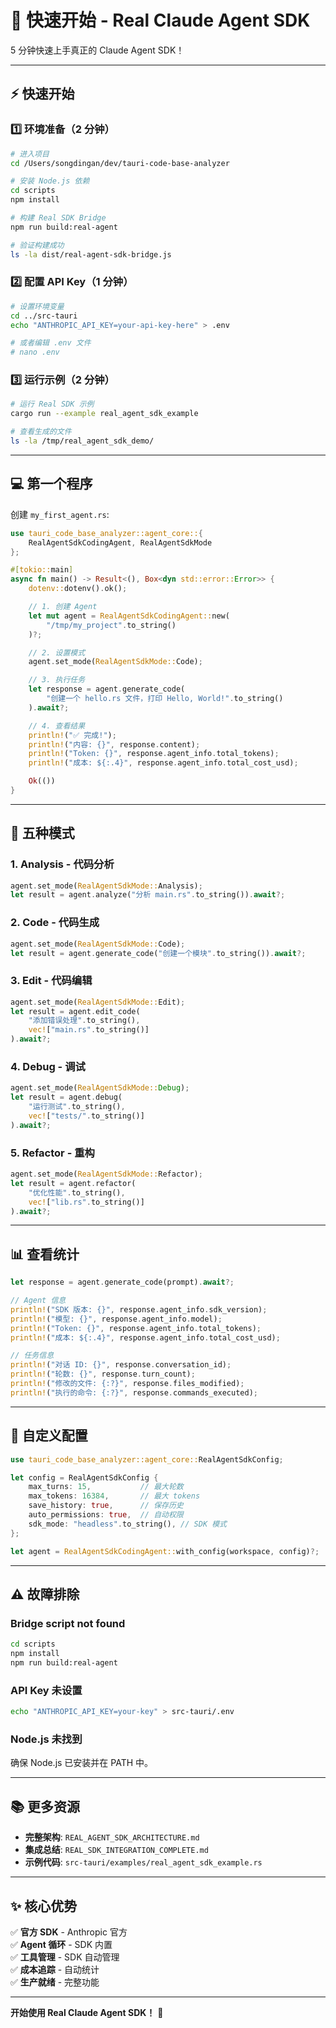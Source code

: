 # 🚀 快速开始 - Real Claude Agent SDK

5 分钟快速上手真正的 Claude Agent SDK！

---

## ⚡ 快速开始

### 1️⃣ 环境准备（2 分钟）

```bash
# 进入项目
cd /Users/songdingan/dev/tauri-code-base-analyzer

# 安装 Node.js 依赖
cd scripts
npm install

# 构建 Real SDK Bridge
npm run build:real-agent

# 验证构建成功
ls -la dist/real-agent-sdk-bridge.js
```

### 2️⃣ 配置 API Key（1 分钟）

```bash
# 设置环境变量
cd ../src-tauri
echo "ANTHROPIC_API_KEY=your-api-key-here" > .env

# 或者编辑 .env 文件
# nano .env
```

### 3️⃣ 运行示例（2 分钟）

```bash
# 运行 Real SDK 示例
cargo run --example real_agent_sdk_example

# 查看生成的文件
ls -la /tmp/real_agent_sdk_demo/
```

---

## 💻 第一个程序

创建 `my_first_agent.rs`:

```rust
use tauri_code_base_analyzer::agent_core::{
    RealAgentSdkCodingAgent, RealAgentSdkMode
};

#[tokio::main]
async fn main() -> Result<(), Box<dyn std::error::Error>> {
    dotenv::dotenv().ok();

    // 1. 创建 Agent
    let mut agent = RealAgentSdkCodingAgent::new(
        "/tmp/my_project".to_string()
    )?;

    // 2. 设置模式
    agent.set_mode(RealAgentSdkMode::Code);

    // 3. 执行任务
    let response = agent.generate_code(
        "创建一个 hello.rs 文件，打印 Hello, World!".to_string()
    ).await?;

    // 4. 查看结果
    println!("✅ 完成!");
    println!("内容: {}", response.content);
    println!("Token: {}", response.agent_info.total_tokens);
    println!("成本: ${:.4}", response.agent_info.total_cost_usd);

    Ok(())
}
```

---

## 🎯 五种模式

### 1. Analysis - 代码分析

```rust
agent.set_mode(RealAgentSdkMode::Analysis);
let result = agent.analyze("分析 main.rs".to_string()).await?;
```

### 2. Code - 代码生成

```rust
agent.set_mode(RealAgentSdkMode::Code);
let result = agent.generate_code("创建一个模块".to_string()).await?;
```

### 3. Edit - 代码编辑

```rust
agent.set_mode(RealAgentSdkMode::Edit);
let result = agent.edit_code(
    "添加错误处理".to_string(),
    vec!["main.rs".to_string()]
).await?;
```

### 4. Debug - 调试

```rust
agent.set_mode(RealAgentSdkMode::Debug);
let result = agent.debug(
    "运行测试".to_string(),
    vec!["tests/".to_string()]
).await?;
```

### 5. Refactor - 重构

```rust
agent.set_mode(RealAgentSdkMode::Refactor);
let result = agent.refactor(
    "优化性能".to_string(),
    vec!["lib.rs".to_string()]
).await?;
```

---

## 📊 查看统计

```rust
let response = agent.generate_code(prompt).await?;

// Agent 信息
println!("SDK 版本: {}", response.agent_info.sdk_version);
println!("模型: {}", response.agent_info.model);
println!("Token: {}", response.agent_info.total_tokens);
println!("成本: ${:.4}", response.agent_info.total_cost_usd);

// 任务信息
println!("对话 ID: {}", response.conversation_id);
println!("轮数: {}", response.turn_count);
println!("修改的文件: {:?}", response.files_modified);
println!("执行的命令: {:?}", response.commands_executed);
```

---

## 🔧 自定义配置

```rust
use tauri_code_base_analyzer::agent_core::RealAgentSdkConfig;

let config = RealAgentSdkConfig {
    max_turns: 15,           // 最大轮数
    max_tokens: 16384,       // 最大 tokens
    save_history: true,      // 保存历史
    auto_permissions: true,  // 自动权限
    sdk_mode: "headless".to_string(), // SDK 模式
};

let agent = RealAgentSdkCodingAgent::with_config(workspace, config)?;
```

---

## ⚠️ 故障排除

### Bridge script not found

```bash
cd scripts
npm install
npm run build:real-agent
```

### API Key 未设置

```bash
echo "ANTHROPIC_API_KEY=your-key" > src-tauri/.env
```

### Node.js 未找到

确保 Node.js 已安装并在 PATH 中。

---

## 📚 更多资源

- **完整架构**: `REAL_AGENT_SDK_ARCHITECTURE.md`
- **集成总结**: `REAL_SDK_INTEGRATION_COMPLETE.md`
- **示例代码**: `src-tauri/examples/real_agent_sdk_example.rs`

---

## ✨ 核心优势

✅ **官方 SDK** - Anthropic 官方  
✅ **Agent 循环** - SDK 内置  
✅ **工具管理** - SDK 自动管理  
✅ **成本追踪** - 自动统计  
✅ **生产就绪** - 完整功能

---

**开始使用 Real Claude Agent SDK！** 🚀
